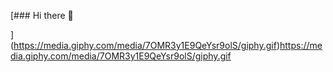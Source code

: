 [### Hi there 👋

<!--
**jwmason/jwmason** is a ✨ _special_ ✨ repository because its `README.md` (this file) appears on your GitHub profile.

Here are some ideas to get you started:

- 🔭 I’m currently working on ...
- 🌱 I’m currently learning ...
- 👯 I’m looking to collaborate on ...
- 🤔 I’m looking for help with ...
- 💬 Ask me about ...
- 📫 How to reach me: ...
- 😄 Pronouns: ...
- ⚡ Fun fact: ...
-->
](https://media.giphy.com/media/7OMR3y1E9QeYsr9olS/giphy.gif)https://media.giphy.com/media/7OMR3y1E9QeYsr9olS/giphy.gif
